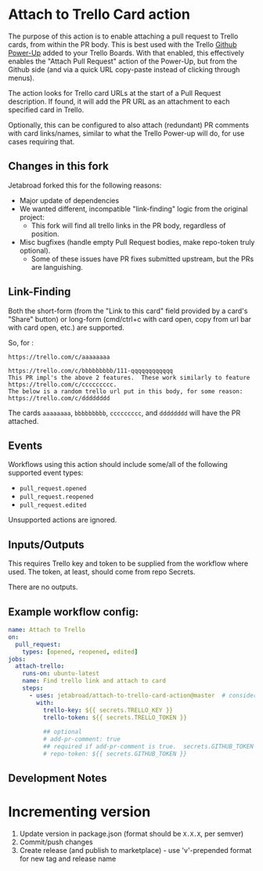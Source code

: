 # Attach to Trello Card action

The purpose of this action is to enable attaching a pull request to Trello cards, from within the PR body.  This is best used with the Trello [Github Power-Up](https://trello.com/power-ups/55a5d916446f517774210004) added to your Trello Boards.  With that enabled, this effectively enables the "Attach Pull Request" action of the Power-Up, but from the Github side (and via a quick URL copy-paste instead of clicking through menus).

The action looks for Trello card URLs at the start of a Pull Request description.  If found, it will add the PR URL as an attachment to each specified card in Trello.

Optionally, this can be configured to also attach (redundant) PR comments with card links/names, similar to what the Trello Power-up will do, for use cases requiring that.

## Changes in this fork

Jetabroad forked this for the following reasons:

- Major update of dependencies
- We wanted different, incompatible "link-finding" logic from the original project:
    - This fork will find all trello links in the PR body, regardless of position.
- Misc bugfixes (handle empty Pull Request bodies, make repo-token truly optional).
    - Some of these issues have PR fixes submitted upstream, but the PRs are languishing.

## Link-Finding
Both the short-form (from the "Link to this card" field provided by a card's "Share" button) or long-form (cmd/ctrl+c with card open, copy from url bar with card open, etc.) are supported.

So, for :
```text
https://trello.com/c/aaaaaaaa

https://trello.com/c/bbbbbbbbb/111-qqqqqqqqqqqq
This PR impl's the above 2 features.  These work similarly to feature https://trello.com/c/ccccccccc.  
The below is a random trello url put in this body, for some reason:
https://trello.com/c/dddddddd
```

The cards `aaaaaaaa`, `bbbbbbbbb`, `ccccccccc`, and `dddddddd` will have the PR attached.

## Events

Workflows using this action should include some/all of the following supported event types: 
- `pull_request.opened`
- `pull_request.reopened`
- `pull_request.edited`

Unsupported actions are ignored.


## Inputs/Outputs

This requires Trello key and token to be supplied from the workflow where used.  The token, at least, should come from repo Secrets.  

There are no outputs.


## Example workflow config:
```yml
name: Attach to Trello
on:
  pull_request:
    types: [opened, reopened, edited]
jobs:
  attach-trello:
    runs-on: ubuntu-latest
    name: Find trello link and attach to card
    steps:
      - uses: jetabroad/attach-to-trello-card-action@master  # consider pinning this to a known release.
        with:
          trello-key: ${{ secrets.TRELLO_KEY }}
          trello-token: ${{ secrets.TRELLO_TOKEN }}
          
          ## optional
          # add-pr-comment: true
          ## required if add-pr-comment is true.  secrets.GITHUB_TOKEN is supplied by GH action implicitly.
          # repo-token: ${{ secrets.GITHUB_TOKEN }}
```

## Development Notes
# Incrementing version
1. Update version in package.json (format should be `X.X.X`, per semver)
1. Commit/push changes
1. Create release (and publish to marketplace) - use 'v'-prepended format for new tag and release name
